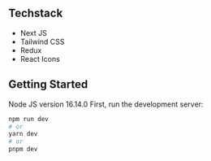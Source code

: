 ## Techstack

<ul>
  <li>Next JS</li>
  <li>Tailwind CSS</li>
  <li>Redux</li>
  <li>React Icons</li>
</ul>

## Getting Started

Node JS version 16.14.0
First, run the development server:

```bash
npm run dev
# or
yarn dev
# or
pnpm dev
```
